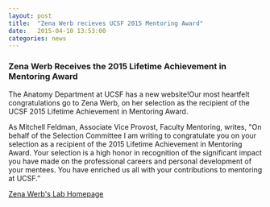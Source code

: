 ```yaml
---
layout: post
title:  "Zena Werb recieves UCSF 2015 Mentoring Award"
date:   2015-04-10 13:53:00
categories: news
---
```


### Zena Werb Receives the 2015 Lifetime Achievement in Mentoring Award
The Anatomy Department at UCSF has a new website!Our most heartfelt congratulations go to Zena Werb, on her selection as the recipient of the UCSF 2015 Lifetime Achievement in Mentoring Award. 

As Mitchell Feldman, Associate Vice Provost, Faculty Mentoring, writes, "On behalf of the Selection Committee I am writing to congratulate you on your selection as a recipient of the 2015 Lifetime Achievement in Mentoring Award. Your selection is a high honor in recognition of the significant impact you have made on the professional careers and personal development of your mentees. You have enriched us all with your contributions to mentoring at UCSF.”


[Zena Werb's Lab Homepage](http://werblab.ucsf.edu)